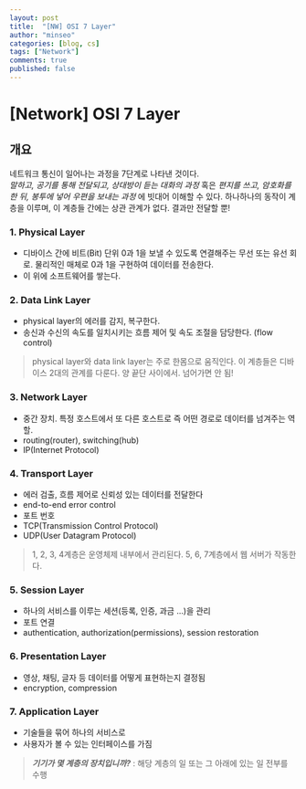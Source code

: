 ```yaml
---
layout: post
title:  "[NW] OSI 7 Layer"
author: "minseo"
categories: [blog, cs]
tags: ["Network"]
comments: true
published: false
---
```

# [Network] OSI 7 Layer

## 개요
네트워크 통신이 일어나는 과정을 7단계로 나타낸 것이다.   
*말하고, 공기를 통해 전달되고, 상대방이 듣는 대화의 과정* 혹은 *편지를 쓰고, 암호화를 한 뒤, 봉투에 넣어 우편을 보내는 과정* 에 빗대어 이해할 수 있다. 하나하나의 동작이 계층을 이루며, 이 계층들 간에는 상관 관계가 없다. 결과만 전달할 뿐!

### 1. Physical Layer
- 디바이스 간에 비트(Bit) 단위 0과 1을 보낼 수 있도록 연결해주는 무선 또는 유선 회로.
물리적인 매체로 0과 1을 구현하여 데이터를 전송한다.
- 이 위에 소프트웨어를 쌓는다.

### 2. Data Link Layer
- physical layer의 에러를 감지, 복구한다.
- 송신과 수신의 속도를 일치시키는 흐름 제어 및 속도 조절을 담당한다. (flow control)
   
> physical layer와 data link layer는 주로 한몸으로 움직인다.
> 이 계층들은 디바이스 2대의 관계를 다룬다. 양 끝단 사이에서. 넘어가면 안 됨!

### 3. Network Layer
- 중간 장치. 특정 호스트에서 또 다른 호스트로 즉 어떤 경로로 데이터를 넘겨주는 역할.
- routing(router), switching(hub)
- IP(Internet Protocol)

### 4. Transport Layer
- 에러 검출, 흐름 제어로 신뢰성 있는 데이터를 전달한다
- end-to-end error control
- 포트 번호 
- TCP(Transmission Control Protocol)
- UDP(User Datagram Protocol)
   
> 1, 2, 3, 4계층은 운영체제 내부에서 관리된다.
> 5, 6, 7계층에서 웹 서버가 작동한다.

### 5. Session Layer
- 하나의 서비스를 이루는 세션(등록, 인증, 과금 ...)을 관리
- 포트 연결
- authentication, authorization(permissions), session restoration

### 6. Presentation Layer
- 영상, 채팅, 글자 등 데이터를 어떻게 표현하는지 결정됨
- encryption, compression

### 7. Application Layer
- 기술들을 묶어 하나의 서비스로
- 사용자가 볼 수 있는 인터페이스를 가짐
   
> __*기기가 몇 계층의 장치입니까?*__
> : 해당 계층의 일 또는 그 아래에 있는 일 전부를 수행